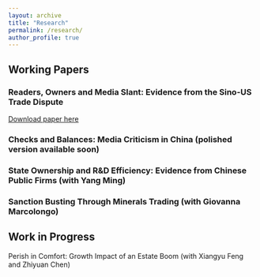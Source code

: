 ```yaml
---
layout: archive
title: "Research"
permalink: /research/
author_profile: true
---
```

## Working Papers

### Readers, Owners and Media Slant: Evidence from the Sino-US Trade Dispute
[Download paper here](http://wumengecon.github.io/files/paper1.pdf)

### Checks and Balances: Media Criticism in China (polished version available soon)

### State Ownership and R&D Efficiency: Evidence from Chinese Public Firms (with Yang Ming)

### Sanction Busting Through Minerals Trading (with Giovanna Marcolongo)

## Work in Progress

Perish in Comfort: Growth Impact of an Estate Boom (with Xiangyu Feng and Zhiyuan Chen)


  